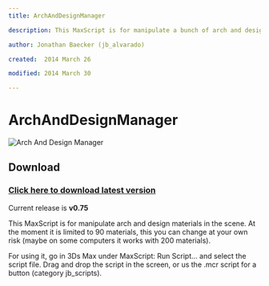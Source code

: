 ```yaml
---
title: ArchAndDesignManager

description: This MaxScript is for manipulate a bunch of arch and design materials

author: Jonathan Baecker (jb_alvarado)

created:  2014 March 26

modified: 2014 March 30

---
```


ArchAndDesignManager
=========

![Arch And Design Manager](http://www.pixelcrusher.de/files/ArchAndDesignManager.png "ArchAndDesignManager")

Download
--------

### [Click here to download latest version](https://github.com/jb-alvarado/ArchAndDesignManager/archive/master.zip)

Current release is **v0.75**


This MaxScript is for manipulate arch and design materials in the scene. At the moment it is limited to 90 materials, this you can change at your own risk (maybe on some computers it works with 200 materials).

For using it, go in 3Ds Max under MaxScript: Run Script... and select the script file. 
Drag and drop the script in the screen, or us the .mcr script for a button (category jb_scripts).